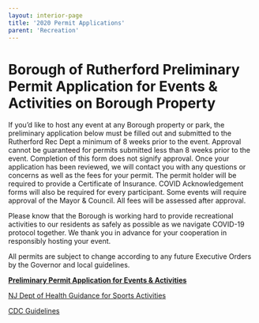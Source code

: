 ```yaml
---
layout: interior-page
title: '2020 Permit Applications'
parent: 'Recreation'
---
```



# Borough of Rutherford Preliminary Permit Application for Events & Activities on Borough Property


If you’d like to host any event at any Borough property or park, the preliminary application below must be filled out and submitted to the Rutherford Rec Dept a minimum of 8 weeks prior to the event. Approval cannot be guaranteed for permits submitted less than 8 weeks prior to the event. Completion of this form does not signify approval. Once your application has been reviewed, we will contact you with any questions or concerns as well as the fees for your permit. The permit holder will be required to provide a Certificate of Insurance. COVID Acknowledgement forms will also be required for every participant. Some events will require approval of the Mayor & Council. All fees will be assessed after approval.

Please know that the Borough is working hard to provide recreational activities to our residents as safely as possible as we navigate COVID-19 protocol together.  We thank you in advance for your cooperation in responsibly hosting your event. 

All permits are subject to change according to any future Executive Orders by the Governor and local guidelines.



[**Preliminary Permit Application for Events & Activities**](https://docs.google.com/forms/d/e/1FAIpQLSf8UiP4aocny4fsr5Uj9KgSgxV4EOJqZ0lWx7ffEC-r4Mx3iw/viewform)

[NJ Dept of Health Guidance for Sports Activities](https://nj.gov/health/cd/documents/topics/NCOV/COVID_GuidanceForSportsActivities.pdf)

[CDC Guidelines](https://www.cdc.gov/coronavirus/2019-ncov/community/schools-childcare/youth-sports.html)

